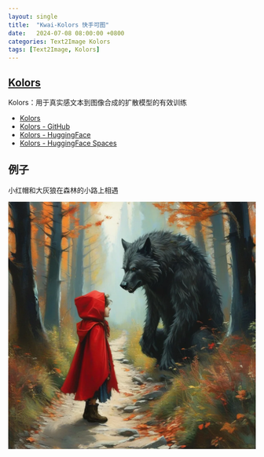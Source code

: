 ```yaml
---
layout: single
title:  "Kwai-Kolors 快手可图"
date:   2024-07-08 08:00:00 +0800
categories: Text2Image Kolors
tags: [Text2Image, Kolors]
---
```


## [Kolors](https://kolors.kuaishou.com/)
Kolors：用于真实感文本到图像合成的扩散模型的有效训练

- [Kolors](https://kwai-kolors.github.io/)
- [Kolors - GitHub](https://github.com/Kwai-Kolors/Kolors/blob/master/README_CN.md)
- [Kolors - HuggingFace](https://huggingface.co/Kwai-Kolors/Kolors)
- [Kolors - HuggingFace Spaces](https://huggingface.co/spaces/gokaygokay/Kolors)


## 例子
小红帽和大灰狼在森林的小路上相遇

![](/images/2024/Kcolors.webp)
